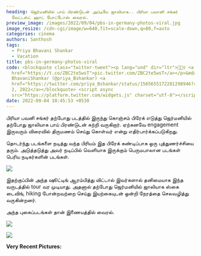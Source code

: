 ```yaml
---
heading: ஜெர்மனியில் பாய் பிரண்டுடன் அப்டியே ஜாலியாக.. பிரியா பவானி சங்கர்
  லேட்டஸ்ட் ஹாட் போட்டோஸ் வைரல்.
preview_image: /images/2022/09/04/pbs-in-germany-photos-viral.jpg
image_resize: /cdn-cgi/image/w=640,fit=scale-down,q=80,f=auto
categories: cinema
authors: Santhosh
tags:
  - Priya Bhavani Shankar
  - Vacation
title: pbs-in-germany-photos-viral
code: <blockquote class="twitter-tweet"><p lang="und" dir="ltr">🙋🏻‍♀️ <a
  href="https://t.co/ZBC2te5wsT">pic.twitter.com/ZBC2te5wsT</a></p>&mdash; Priya
  BhavaniShankar (@priya_Bshankar) <a
  href="https://twitter.com/priya_Bshankar/status/1565655172281298946?ref_src=twsrc%5Etfw">September
  2, 2022</a></blockquote> <script async
  src="https://platform.twitter.com/widgets.js" charset="utf-8"></script>
date: 2022-09-04 10:45:53 +0530
---
```

பிரியா பவனி சங்கர் தற்போது படத்தில் இருந்து கொஞ்சம் பிரேக் எடுத்து ஜெர்மனியில் தற்போது ஜாலியாக  பாய் பிரண்டுடன் சுற்றி வருகிறார். ஏற்கனவே engagement  இருவரும் விரைவில் திருமணம் செய்து கொள்வர் என்று எதிர்பார்க்கப்படுகிறது.

தொடர்ந்து படங்களை நடித்து வந்த பிரியம் இத பிரேக் கண்டிப்பாக ஒரு புத்துணர்ச்சியை தரும். அடுத்தடுத்து அவர் நடிப்பில் வெளியாக இருக்கும் பெருமபாலான படங்கள் பெரிய நடிகர்களின் படங்கள். 

![](/images/2022/09/04/priya-bhavani-shankar-hiking-1-.jpg)

இதற்குப்பின் அந்த ஷூட்டிங் ஆரம்பித்து விட்டால் இவர்களால் தனிமையாக இந்த வருடத்தில் tour வர முடியாது. அதனால் தற்போது ஜெர்மனியில் ஜாலியாக ஸ்கை டைவிங், hiking போன்றவற்றை செய்து இயற்கையுடன் ஒன்றி நேரத்தை செலவழித்து வருகின்றனர்.

அந்த புகைப்படங்கள் தான் இணையத்தில் வைரல்.

![](/images/2022/09/04/priya-bhavani-shankar-hiking-2-.jpg)

![](/images/2022/09/04/priya-bhavani-shankar-hiking-3-.jpg)

**Very Recent Pictures:**